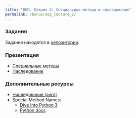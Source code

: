 ```yaml
---
title: "ООП. Лекция 2: Специальные методы и наследование"
permalink: /bonus/oop_lecture_2/
---
```


### Задания

Задания находятся в [репозитории](https://github.com/pyneng/pyneng-online-bonus/tree/master/exercises/02_oop_spec_methods_inheritance).


### Презентация

* [Специальные методы](https://gitpitch.com/natenka/pyneng-slides/bonus-oop-special-methods#/)
* [Наследование](https://gitpitch.com/natenka/pyneng-slides/bonus-oop-inheritance#/)


### Дополнительные ресурсы

* [Наследование (англ)](https://www.python-course.eu/python3_inheritance.php)
* Special Method Names:
  * [Dive Into Python 3](http://www.diveintopython3.net/special-method-names.html)
  * [Python docs](https://docs.python.org/3.6/reference/datamodel.html#specialnames)
